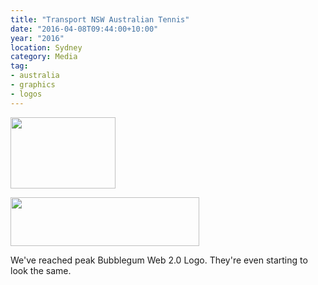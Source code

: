 ```yaml
---
title: "Transport NSW Australian Tennis"
date: "2016-04-08T09:44:00+10:00"
year: "2016"
location: Sydney
category: Media
tag:
- australia
- graphics
- logos
---
```

<p><img src="https://rubenerd.com/files/2016/tennis-logo.png" alt="" style="width:168px; height:114px;" /></p>

<p><img src="https://rubenerd.com/files/2016/transport-logo.png" alt="" style="width:302px; height:78px;" /></p>

We've reached peak Bubblegum Web 2.0 Logo. They're even starting to look the same.

